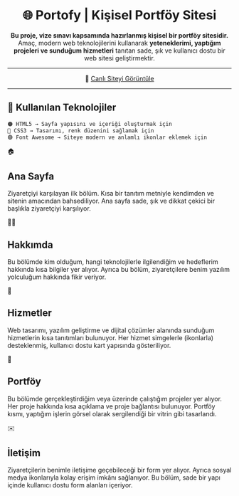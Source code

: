 <h1 align="center">🌐 Portofy | Kişisel Portföy Sitesi</h1>

<p align="center">
  <b>Bu proje, vize sınavı kapsamında hazırlanmış kişisel bir portföy sitesidir.</b><br>
  Amaç, modern web teknolojilerini kullanarak <b>yeteneklerimi, yaptığım projeleri ve sunduğum hizmetleri</b> tanıtan sade, şık ve kullanıcı dostu bir web sitesi geliştirmektir.
</p>

---

<p align="center">
  🔗 <a href="https://ware-mustafa.github.io/PortfoyVize.github.io/" target="_blank">Canlı Siteyi Görüntüle</a>
</p>

---

## 🧠 Kullanılan Teknolojiler

```html
🟠 HTML5 → Sayfa yapısını ve içeriği oluşturmak için  
🔵 CSS3 → Tasarımı, renk düzenini sağlamak için  
🟣 Font Awesome → Siteye modern ve anlamlı ikonlar eklemek için  
````
🏠 <h2>Ana Sayfa</h2>
Ziyaretçiyi karşılayan ilk bölüm.
Kısa bir tanıtım metniyle kendimden ve sitenin amacından bahsediliyor.
Ana sayfa sade, şık ve dikkat çekici bir başlıkla ziyaretçiyi karşılıyor.

👨‍💻 <h2>Hakkımda</h2>
Bu bölümde kim olduğum, hangi teknolojilerle ilgilendiğim ve hedeflerim hakkında kısa bilgiler yer alıyor.
Ayrıca bu bölüm, ziyaretçilere benim yazılım yolculuğum hakkında fikir veriyor.

🧰 <h2>Hizmetler</h2>
Web tasarımı, yazılım geliştirme ve dijital çözümler alanında sunduğum hizmetlerin kısa tanıtımları bulunuyor.
Her hizmet simgelerle (ikonlarla) desteklenmiş, kullanıcı dostu kart yapısında gösteriliyor.

💼 <h2>Portföy</h2>
Bu bölümde gerçekleştirdiğim veya üzerinde çalıştığım projeler yer alıyor.
Her proje hakkında kısa açıklama ve proje bağlantısı bulunuyor.
Portföy kısmı, yaptığım işlerin görsel olarak sergilendiği bir vitrin gibi tasarlandı.

✉️ <h2>İletişim</h2>
Ziyaretçilerin benimle iletişime geçebileceği bir form yer alıyor.
Ayrıca sosyal medya ikonlarıyla kolay erişim imkânı sağlanıyor.
Bu bölüm, sade bir yapı içinde kullanıcı dostu form alanları içeriyor.
